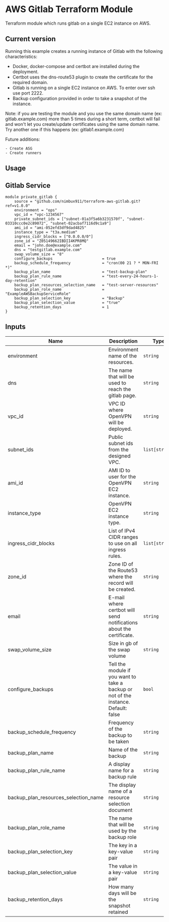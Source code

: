 # AWS Gitlab Terraform Module

Terraform module which runs gitlab on a single EC2 instance on AWS.

## Current version

Running this example creates a running instance of Gitlab with the following characteristics:
   
   - Docker, docker-compose and certbot are installed during the deployment.
   - Certbot uses the dns-route53 plugin to create the certificate for the required domain. 
   - Gitlab is running on a single EC2 instance on AWS. To enter over ssh use port 2222.
   - Backup configuration provided in order to take a snapshot of the instance.
   
   Note: if you are testing the module and you use the same domain name (ex: gitlab.example.com) more than 5 times during a short term, certbot will fail and won't let you create/update certificates using the same domain name. Try another one if this happens (ex: gitlab1.example.com)
   
Future additions:

    - Create ASG
    - Create runners
    
## Usage

## Gitlab Service

```hcl
module private_gitlab {
    source = "github.com/nimbux911/terraform-aws-gitlab.git?ref=v1.0.0"
    environment = "ops"
    vpc_id = "vpc-1234567"
    private_subnet_ids = ["subnet-01a3f5a6b3231570f", "subnet-03310ccc0e2c89072", "subnet-02acbaf7116d9c1a9"]
    ami_id = "ami-052efd3df9dad4825"
    instance_type = "t3a.medium"
    ingress_cidr_blocks = ["0.0.0.0/0"]
    zone_id = "Z05149662IBDII4KPR8MQ"
    email = "john.doe@example.com"
    dns = "testgitlab.example.com"
    swap_volume_size = "8"
    configure_backups                      = true
    backup_schedule_frequency              = "cron(00 21 ? * MON-FRI *)"
    backup_plan_name                       = "test-backup-plan"
    backup_plan_rule_name                  = "test-every-24-hours-1-day-retention"
    backup_plan_resources_selection_name   = "test-server-resources"
    backup_plan_role_name                  = "ExampleAWSBackupServiceRole"
    backup_plan_selection_key              = "Backup"
    backup_plan_selection_value            = "true"
    backup_retention_days                  = 1
}
```

## Inputs

| Name | Description | Type | Default | Required |
|------|-------------|------|---------|:--------:|
| environment | Environment name of the resources. | `string` | `""` | yes |
| dns | The name that will be used to reach the gitlab page. | `string` | `""` | yes |
| vpc\_id | VPC ID where OpenVPN will be deployed. | `string` | `""` | yes |
| subnet\_ids | Public subnet ids from the designed VPC. | `list[string]` | `[]` | yes |
| ami\_id | AMI ID to user for the OpenVPN EC2 instance. | `string` | `""` | yes |
| instance\_type | OpenVPN EC2 instance type. | `string` | `""` | yes |
| ingress_cidr_blocks | List of IPv4 CIDR ranges to use on all ingress rules. | `list[string]` | `[]` | yes |
| zone_id | Zone ID of the Route53 where the record will be created. | `string` | `""` | yes |
| email | E-mail where certbot will send notifications about the certificate. | `string` | `""` | yes |
| swap_volume_size | Size in gb of the swap volume | `string` | `""` | yes |
| configure_backups | Tell the module if you want to take a backup or not of the instance. Default: false | `bool` | `false` | yes |
| backup_schedule_frequency | Frequency of the backup to be taken | `string` | `""` | yes |
| backup_plan_name | Name of the backup | `string` | `""` | yes |
| backup_plan_rule_name | A display name for a backup rule | `string` | `""` | yes |
| backup_plan_resources_selection_name | The display name of a resource selection document | `string` | `""` | yes |
| backup_plan_role_name | The name that will be used by the backup role | `string` | `""` | yes |
| backup_plan_selection_key | The key in a key-value pair | `string` | `""` | yes |
| backup_plan_selection_value | The value in a key-value pair | `string` | `""` | yes |
| backup_retention_days | How many days will be the snapshot retained | `string` | `""` | yes |